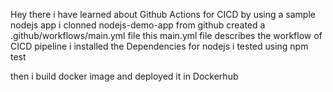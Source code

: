 Hey there
i have learned about Github Actions for CICD by using a sample nodejs app
i clonned nodejs-demo-app from github
created a .github/workflows/main.yml file
this main.yml file describes the workflow of CICD pipeline
i installed the Dependencies for nodejs
i tested using npm test

then i build docker image and deployed it in Dockerhub
